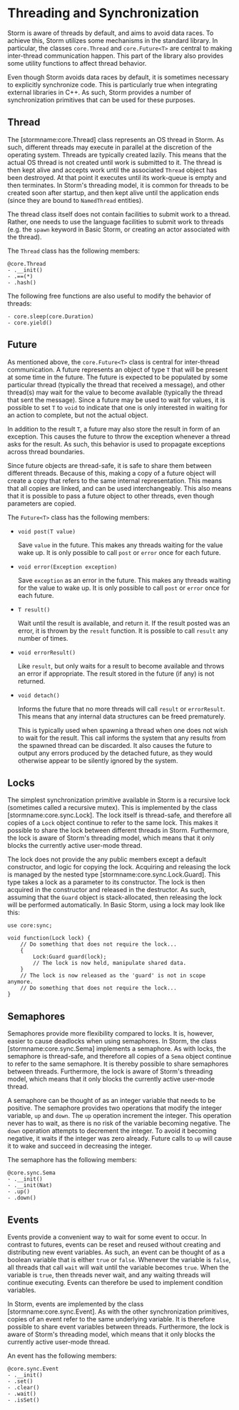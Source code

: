 Threading and Synchronization
=============================

Storm is aware of threads by default, and aims to avoid data races. To achieve this, Storm utilizes
some mechanisms in the standard library. In particular, the classes `core.Thread` and
`core.Future<T>` are central to making inter-thread communication happen. This part of the library
also provides some utility functions to affect thread behavior.

Even though Storm avoids data races by default, it is sometimes necessary to explicitly synchronize
code. This is particularly true when integrating external libraries in C++. As such, Storm provides
a number of synchronization primitives that can be used for these purposes.



Thread
------

The [stormname:core.Thread] class represents an OS thread in Storm. As such, different threads may
execute in parallel at the discretion of the operating system. Threads are typically created lazily.
This means that the actual OS thread is not created until work is submitted to it. The thread is
then kept alive and accepts work until the associated `Thread` object has been destroyed. At that
point it executes until its work-queue is empty and then terminates. In Storm's threading model, it
is common for threads to be created soon after startup, and then kept alive until the application
ends (since they are bound to `NamedThread` entities).

The thread class itself does not contain facilities to submit work to a thread. Rather, one needs to
use the language facilities to submit work to threads (e.g. the `spawn` keyword in Basic Storm, or
creating an actor associated with the thread).

The `Thread` class has the following members:

```stormdoc
@core.Thread
- .__init()
- .==(*)
- .hash()
```

The following free functions are also useful to modify the behavior of threads:

```stormdoc
- core.sleep(core.Duration)
- core.yield()
```

Future
------

As mentioned above, the `core.Future<T>` class is central for inter-thread communication. A future
represents an object of type `T` that will be present at some time in the future. The future is
expected to be populated by some particular thread (typically the thread that received a message),
and other thread(s) may wait for the value to become available (typically the thread that sent the
message). Since a future may be used to wait for values, it is possible to set `T` to `void` to
indicate that one is only interested in waiting for an action to complete, but not the actual
object.

In addition to the result `T`, a future may also store the result in form of an exception. This
causes the future to throw the exception whenever a thread asks for the result. As such, this
behavior is used to propagate exceptions across thread boundaries.

Since future objects are thread-safe, it is safe to share them between different threads. Because of
this, making a copy of a future object will create a copy that refers to the same internal
representation. This means that all copies are linked, and can be used interchangeably. This also
means that it is possible to pass a future object to other threads, even though parameters are
copied.

The `Future<T>` class has the following members:

- `void post(T value)`

  Save `value` in the future. This makes any threads waiting for the value wake up. It is only
  possible to call `post` or `error` once for each future.

- `void error(Exception exception)`

  Save `exception` as an error in the future. This makes any threads waiting for the value to wake
  up. It is only possible to call `post` or `error` once for each future.

- `T result()`

  Wait until the result is available, and return it. If the result posted was an error, it is thrown
  by the `result` function. It is possible to call `result` any number of times.

- `void errorResult()`

  Like `result`, but only waits for a result to become available and throws an error if appropriate.
  The result stored in the future (if any) is not returned.

- `void detach()`

  Informs the future that no more threads will call `result` or `errorResult`. This means that any
  internal data structures can be freed prematurely.

  This is typically used when spawning a thread when one does not wish to wait for the result. This
  call informs the system that any results from the spawned thread can be discarded. It also causes
  the future to output any errors produced by the detached future, as they would otherwise appear to
  be silently ignored by the system.


Locks
-----

The simplest synchronization primitive available in Storm is a recursive lock (sometimes called a
recursive mutex). This is implemented by the class [stormname:core.sync.Lock]. The lock itself is
thread-safe, and therefore all copies of a `Lock` object continue to refer to the same lock. This
makes it possible to share the lock between different threads in Storm. Furthermore, the lock is
aware of Storm's threading model, which means that it only blocks the currently active user-mode
thread.

The lock does not provide the any public members except a default constructor, and logic for copying
the lock. Acquiring and releasing the lock is managed by the nested type
[stormname:core.sync.Lock.Guard]. This type takes a lock as a parameter to its constructor. The lock
is then acquired in the constructor and released in the destructor. As such, assuming that the
`Guard` object is stack-allocated, then releasing the lock will be performed automatically. In Basic
Storm, using a lock may look like this:

```bs
use core:sync;

void function(Lock lock) {
    // Do something that does not require the lock...
    {
        Lock:Guard guard(lock);
        // The lock is now held, manipulate shared data.
    }
    // The lock is now released as the 'guard' is not in scope anymore.
    // Do something that does not require the lock...
}
```


Semaphores
----------

Semaphores provide more flexibility compared to locks. It is, however, easier to cause deadlocks
when using semaphores. In Storm, the class [stormname:core.sync.Sema] implements a semaphore. As
with locks, the semaphore is thread-safe, and therefore all copies of a `Sema` object continue to
refer to the same semaphore. It is thereby possible to share semaphores between threads.
Furthermore, the lock is aware of Storm's threading model, which means that it only blocks the
currently active user-mode thread.

A semaphore can be thought of as an integer variable that needs to be positive. The semaphore
provides two operations that modify the integer variable, `up` and `down`. The `up` operation
increment the integer. This operation never has to wait, as there is no risk of the variable
becoming negative. The `down` operation attempts to decrement the integer. To avoid it becoming
negative, it waits if the integer was zero already. Future calls to `up` will cause it to wake and
succeed in decreasing the integer.

The semaphore has the following members:

```stormdoc
@core.sync.Sema
- .__init()
- .__init(Nat)
- .up()
- .down()
```


Events
------

Events provide a convenient way to wait for some event to occur. In contrast to futures, events can
be reset and reused without creating and distributing new event variables. As such, an event can be
thought of as a boolean variable that is either `true` or `false`. Whenever the variable is `false`,
all threads that call `wait` will wait until the variable becomes `true`. When the variable is
`true`, then threads never wait, and any waiting threads will continue executing. Events can
therefore be used to implement condition variables.

In Storm, events are implemented by the class [stormname:core.sync.Event]. As with the other
synchronization primitives, copies of an event refer to the same underlying variable. It is
therefore possible to share event variables between threads. Furthermore, the lock is aware of
Storm's threading model, which means that it only blocks the currently active user-mode thread.

An event has the following members:

```stormdoc
@core.sync.Event
- .__init()
- .set()
- .clear()
- .wait()
- .isSet()
```
